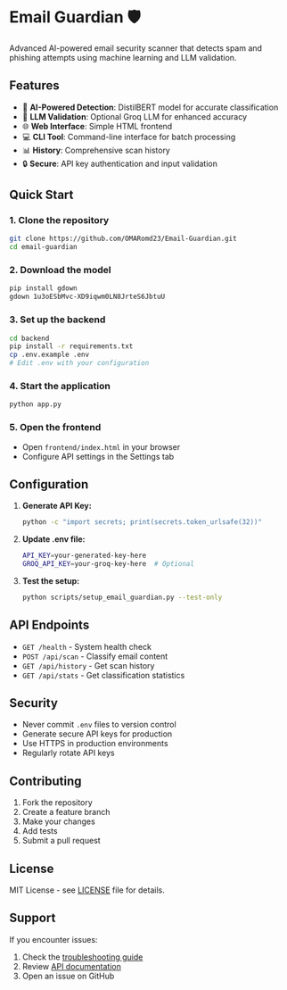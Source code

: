 # Email Guardian 🛡️

Advanced AI-powered email security scanner that detects spam and phishing attempts using machine learning and LLM validation.

## Features

- 🤖 **AI-Powered Detection**: DistilBERT model for accurate classification
- 🧠 **LLM Validation**: Optional Groq LLM for enhanced accuracy  
- 🌐 **Web Interface**: Simple HTML frontend
- 💻 **CLI Tool**: Command-line interface for batch processing
- 📊 **History**: Comprehensive scan history
- 🔒 **Secure**: API key authentication and input validation

## Quick Start

### 1. Clone the repository
```bash
git clone https://github.com/OMARomd23/Email-Guardian.git
cd email-guardian
```
### 2. Download the model
```bash
pip install gdown
gdown 1u3oESbMvc-XD9iqwm0LN8JrteS6JbtuU
```

### 3. Set up the backend
```bash
cd backend
pip install -r requirements.txt
cp .env.example .env
# Edit .env with your configuration
```

### 4. Start the application
```bash
python app.py
```

### 5. Open the frontend
- Open `frontend/index.html` in your browser
- Configure API settings in the Settings tab

## Configuration

1. **Generate API Key:**
   ```bash
   python -c "import secrets; print(secrets.token_urlsafe(32))"
   ```

2. **Update .env file:**
   ```bash
   API_KEY=your-generated-key-here
   GROQ_API_KEY=your-groq-key-here  # Optional
   ```

3. **Test the setup:**
   ```bash
   python scripts/setup_email_guardian.py --test-only
   ```

## API Endpoints

- `GET /health` - System health check
- `POST /api/scan` - Classify email content
- `GET /api/history` - Get scan history
- `GET /api/stats` - Get classification statistics

## Security

- Never commit `.env` files to version control
- Generate secure API keys for production
- Use HTTPS in production environments
- Regularly rotate API keys

## Contributing

1. Fork the repository
2. Create a feature branch
3. Make your changes
4. Add tests
5. Submit a pull request

## License

MIT License - see [LICENSE](LICENSE) file for details.

## Support

If you encounter issues:
1. Check the [troubleshooting guide](docs/troubleshooting.md)
2. Review [API documentation](docs/api.md)
3. Open an issue on GitHub
